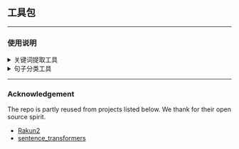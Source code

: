 ## 工具包
---

### 使用说明
<details>
<summary>
关键词提取工具
</summary>
<br/>

**文件:** cal_keywords.py

**功能:** 从`text`中提取n个关键字，并返回@@相隔的字符串。

**安装依赖：**

注：可能需要python3.9,如果失败请参照[Rakun2](https://github.com/SkBlaz/rakun2)重新创建conda环境。
```
pip install rakun2
```

**使用:**

具体请看注释
```
from cal_keywords import get_keywords

keywords_str = get_keywords("A dog is here.")
```

</details>

<details>
<summary>
句子分类工具
</summary>
<br/>

**文件:** cal_class.py

**功能:** 根据`text`分类，列表列表由key_tech.csv指定。

**安装依赖:**
```
pip install sentence_transformers, pandas
```

**使用:**

具体请看注释
```
from cal_class import get_class

class_str, cat_scores = get_class("A dog is here.")
```

</details>

---

### Acknowledgement
The repo is partly reused from projects listed below. We thank for their open source spirit.

- [Rakun2](https://github.com/SkBlaz/rakun2)
- [sentence_transformers](https://github.com/UKPLab/sentence-transformers)